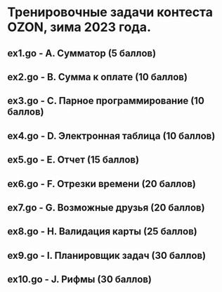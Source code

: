 # Тренировочные задачи контеста OZON, зима 2023 года.
## ex1.go - A. Сумматор (5 баллов)
## ex2.go - B. Сумма к оплате (10 баллов)
## ex3.go - C. Парное программирование (10 баллов)
## ex4.go - D. Электронная таблица (10 баллов)
## ex5.go - E. Отчет (15 баллов)
## ex6.go - F. Отрезки времени (20 баллов)
## ex7.go - G. Возможные друзья (20 баллов)
## ex8.go - H. Валидация карты (25 баллов)
## ex9.go - I. Планировщик задач (30 баллов)
## ex10.go - J. Рифмы (30 баллов)

